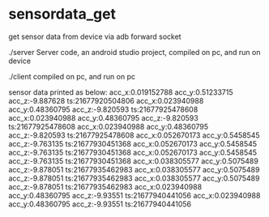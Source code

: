 # sensordata_get
get sensor data from device via adb forward socket

./server
Server code, an android studio project, compiled on pc, and run on device

./client
compiled on pc, and run on pc

sensor data printed as below:
  acc_x:0.019152788 acc_y:0.51233715 acc_z:-9.887628 ts:21677920504806
  acc_x:0.023940988 acc_y:0.48360795 acc_z:-9.820593 ts:21677925478608
  acc_x:0.023940988 acc_y:0.48360795 acc_z:-9.820593 ts:21677925478608
  acc_x:0.023940988 acc_y:0.48360795 acc_z:-9.820593 ts:21677925478608
  acc_x:0.052670173 acc_y:0.5458545 acc_z:-9.763135 ts:21677930451368
  acc_x:0.052670173 acc_y:0.5458545 acc_z:-9.763135 ts:21677930451368
  acc_x:0.052670173 acc_y:0.5458545 acc_z:-9.763135 ts:21677930451368
  acc_x:0.038305577 acc_y:0.5075489 acc_z:-9.878051 ts:21677935462983
  acc_x:0.038305577 acc_y:0.5075489 acc_z:-9.878051 ts:21677935462983
  acc_x:0.038305577 acc_y:0.5075489 acc_z:-9.878051 ts:21677935462983
  acc_x:0.023940988 acc_y:0.48360795 acc_z:-9.93551 ts:21677940441056
  acc_x:0.023940988 acc_y:0.48360795 acc_z:-9.93551 ts:21677940441056
